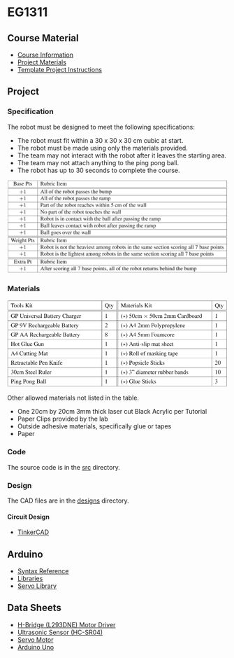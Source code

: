 # EG1311

## Course Material
- [Course Information](CourseMaterials/Course_Information.pdf)
- [Project Materials](CourseMaterials/Project_Materials.pdf)
- [Template Project Instructions](CourseMaterials/Template_Instructions.pdf)

## Project

### Specification
The robot must be designed to meet the following specifications:
- The robot must fit within a 30 x 30 x 30 cm cubic at start.
- The robot must be made using only the materials provided.
- The team may not interact with the robot after it leaves the starting area.
- The team may not attach anything to the ping pong ball.
- The robot has up to 30 seconds to complete the course.

![Rubrics Table](CourseMaterials/rubric.png)

### Materials
![Table of given materials](CourseMaterials/materials.png)

Other allowed materials not listed in the table.
- One 20cm by 20cm 3mm thick laser cut Black Acrylic per Tutorial
- Paper Clips provided by the lab
- Outside adhesive materials, specifically glue or tapes
- Paper

### Code
The source code is in the [src](src/) directory.

### Design
The CAD files are in the [designs](designs/) directory.

#### Circuit Design
- [TinkerCAD](https://www.tinkercad.com/things/bUhybK7DVdw-eg1311-quad-motor-reverse-servo?sharecode=undefined)

## Arduino
- [Syntax Reference](https://www.arduino.cc/reference/en/)
- [Libraries](https://www.arduino.cc/reference/en/libraries/)
- [Servo Library](https://www.arduino.cc/reference/en/libraries/servo/)

## Data Sheets
- [H-Bridge (L293DNE) Motor Driver](https://www.ti.com/lit/ds/symlink/l293.pdf)
- [Ultrasonic Sensor (HC-SR04)](https://cdn.sparkfun.com/datasheets/Sensors/Proximity/HCSR04.pdf)
- [Servo Motor](http://www.ee.ic.ac.uk/pcheung/teaching/DE1_EE/stores/sg90_datasheet.pdf)
- [Arduino Uno](https://docs.arduino.cc/resources/datasheets/A000066-datasheet.pdf)


